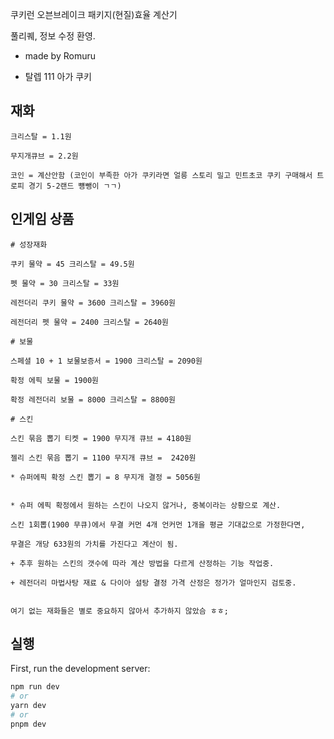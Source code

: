 쿠키런 오븐브레이크 패키지(현질)효율 계산기

풀리퀘, 정보 수정 환영.

- made by Romuru

- 탈렙 111 아가 쿠키

## 재화

```
크리스탈 = 1.1원

무지개큐브 = 2.2원

코인 = 계산안함 (코인이 부족한 아가 쿠키라면 얼릉 스토리 밀고 민트초코 쿠키 구매해서 트로피 경기 5-2랜드 뻉뺑이 ㄱㄱ)
```

## 인게임 상품

```
# 성장재화

쿠키 물약 = 45 크리스탈 = 49.5원

펫 물약 = 30 크리스탈 = 33원

레전더리 쿠키 물약 = 3600 크리스탈 = 3960원

레전더리 펫 물약 = 2400 크리스탈 = 2640원

# 보물

스페셜 10 + 1 보물보증서 = 1900 크리스탈 = 2090원

확정 에픽 보물 = 1900원

확정 레전더리 보물 = 8000 크리스탈 = 8800원

# 스킨

스킨 묶음 뽑기 티켓 = 1900 무지개 큐브 = 4180원

젤리 스킨 묶음 뽑기 = 1100 무지개 큐브 =  2420원

* 슈퍼에픽 확정 스킨 뽑기 = 8 무지개 결정 = 5056원


* 슈퍼 에픽 확정에서 원하는 스킨이 나오지 않거나, 중복이라는 상황으로 계산.

스킨 1회뽑(1900 무큐)에서 무결 커먼 4개 언커먼 1개을 평균 기대값으로 가정한다면,

무결은 개당 633원의 가치를 가진다고 계산이 됨.

+ 추후 원하는 스킨의 갯수에 따라 계산 방법을 다르게 산정하는 기능 작업중.

+ 레전더리 마법사탕 재료 & 다이아 설탕 결정 가격 산정은 정가가 얼마인지 검토중.


여기 없는 재화들은 별로 중요하지 않아서 추가하지 않았슴 ㅎㅎ;

```

## 실행

First, run the development server:

```bash
npm run dev
# or
yarn dev
# or
pnpm dev
```
